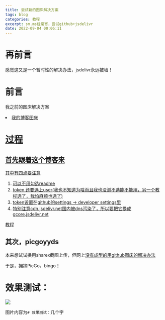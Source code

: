 ```yaml
---
title: 尝试新的图床解决方案
tags: blog
categories: 教程
excerpt: sm.ms经常寄，尝试github+jsdelivr
date: 2022-09-04 00:06:11
---
```

# 再前言
感觉这又是一个暂时性的解决办法，jsdelivr永远被墙！
# 前言
我之前的图床解决方案

<li><a href="/post/220508picture-server"  tags="">我的博客图床</li>


# 过程
## 首先跟着这个博客来
其中有四点要注意

1. 可以不用勾选readme
2. token 还要选上user(我也不知道为啥而且我也没测不选能不能用，另一个教程选了，我怕麻烦也选了)
3. token设置在github的settings -> developer settings里
4. 特别注意cdn.jsdelivr.net国内被dns污染了，所以要把它换成gcore.jsdelivr.net

[教程](https://zhuanlan.zhihu.com/p/489236769)

## 其次，picgoyyds
本来想试试换用sharex截图上传，但网上[没有成型的用github图床的解决办法](https://nokiasonic.github.io/2021/09/24/%E3%80%90%E5%BA%94%E7%94%A8%E8%BD%AF%E4%BB%B6%E3%80%91ShareX%E6%88%AA%E5%9B%BE%E5%B7%A5%E5%85%B7%E7%9A%84%E4%BD%BF%E7%94%A8/)


于是，拥抱PicGo，bingo！

# 效果测试：

![](https://gcore.jsdelivr.net/gh/TT2TER/image1st@main/img/20220904000123.png)

图片内容为`# 效果测试：`几个字
